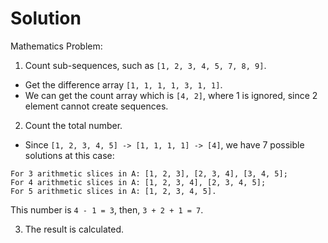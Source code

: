 # Solution
Mathematics Problem:

1. Count sub-sequences, such as `[1, 2, 3, 4, 5, 7, 8, 9]`. 
* Get the difference array `[1, 1, 1, 1, 3, 1, 1]`.
* We can get the count array which is `[4, 2]`, where 1 is ignored, since 2 element cannot create sequences.
2. Count the total number.
* Since `[1, 2, 3, 4, 5] -> [1, 1, 1, 1] -> [4]`, we have 7 possible solutions at this case:
```
For 3 arithmetic slices in A: [1, 2, 3], [2, 3, 4], [3, 4, 5];
For 4 arithmetic slices in A: [1, 2, 3, 4], [2, 3, 4, 5]; 
For 5 arithmetic slices in A: [1, 2, 3, 4, 5].
```
This number is `4 - 1 = 3`, then, `3 + 2 + 1 = 7`.

3. The result is calculated.
